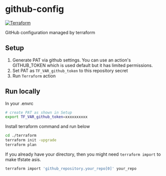 # github-config

[![Terraform](https://github.com/go-zen-chu/github-config/actions/workflows/terraform.yaml/badge.svg)](https://github.com/go-zen-chu/github-config/actions/workflows/terraform.yaml)

GitHub configuration managed by terraform

## Setup

1. Generate PAT via github settings. You can use an action's GITHUB_TOKEN which is used default but it has limited permissions.
2. Set PAT as `TF_VAR_github_token` to this repository secret
3. Run `Terraform` action

## Run locally

In your .envrc

```bash
# create PAT as shown in Setup
export TF_VAR_github_token=xxxxxxxxxx
```

Install terraform command and run below

```bash
cd ./terraform
terraform init -upgrade
terraform plan
```

If you already have your directory, then you might need `terraform import` to make tfstate asis.

```bash
terraform import 'github_repository.your_repo[0]' your_repo
```
